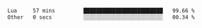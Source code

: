 
<!--START_SECTION:waka-->

```txt
Lua     57 mins         █████████████████████████   99.66 %
Other   0 secs          ░░░░░░░░░░░░░░░░░░░░░░░░░   00.34 %
```

<!--END_SECTION:waka-->
